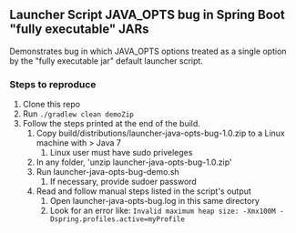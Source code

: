 ## Launcher Script JAVA_OPTS bug in Spring Boot "fully executable" JARs
Demonstrates bug in which JAVA_OPTS options treated as a single option by the "fully executable jar" default launcher script.

### Steps to reproduce
1. Clone this repo
1. Run `./gradlew clean demoZip`
1. Follow the steps printed at the end of the build.
    1. Copy build/distributions/launcher-java-opts-bug-1.0.zip to a Linux machine with > Java 7
        1. Linux user must have sudo priveleges
    1. In any folder, 'unzip launcher-java-opts-bug-1.0.zip'
    1. Run launcher-java-opts-bug-demo.sh
        1. If necessary, provide sudoer password
    1. Read and follow manual steps listed in the script's output
        1. Open launcher-java-opts-bug.log in this same directory
        1. Look for an error like: `Invalid maximum heap size: -Xmx100M -Dspring.profiles.active=myProfile`
